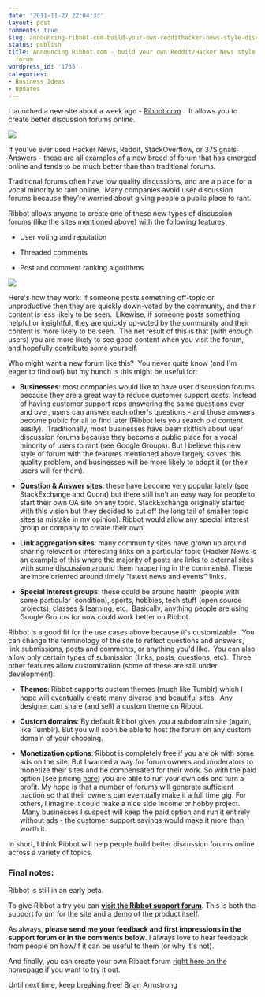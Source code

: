 ```yaml
---
date: '2011-11-27 22:04:33'
layout: post
comments: true
slug: announcing-ribbot-com-build-your-own-reddithacker-news-style-discussion-forum
status: publish
title: Announcing Ribbot.com - build your own Reddit/Hacker News style discussion
  forum
wordpress_id: '1735'
categories:
- Business Ideas
- Updates
---
```


I launched a new site about a week ago - [Ribbot.com](http://ribbot.com) .  It allows you to create better discussion forums online.

[![](http://s3.amazonaws.com/oldbloguploads/2011/11/Screen-Shot-2011-11-26-at-7.27.19-PM-500x377.png)](http://ribbot.com)

If you've ever used Hacker News, Reddit, StackOverflow, or 37Signals Answers - these are all examples of a new breed of forum that has emerged online and tends to be much better than than traditional forums.

Traditional forums often have low quality discussions, and are a place for a vocal minority to rant online.  Many companies avoid user discussion forums because they're worried about giving people a public place to rant.

Ribbot allows anyone to create one of these new types of discussion forums (like the sites mentioned above) with the following features:



	
  * User voting and reputation

	
  * Threaded comments

	
  * Post and comment ranking algorithms


[![](http://s3.amazonaws.com/oldbloguploads/2011/11/Screen-Shot-2011-11-26-at-7.27.39-PM-500x377.png)](http://ribbot.com)

Here's how they work: if someone posts something off-topic or unproductive then they are quickly down-voted by the community, and their content is less likely to be seen.  Likewise, if someone posts something helpful or insightful, they are quickly up-voted by the community and their content is more likely to be seen.  The net result of this is that (with enough users) you are more likely to see good content when you visit the forum, and hopefully contribute some yourself.

Who might want a new forum like this?  You never quite know (and I'm eager to find out) but my hunch is this might be useful for:



	
  * **Businesses**: most companies would like to have user discussion forums because they are a great way to reduce customer support costs. Instead of having customer support reps answering the same questions over and over, users can answer each other's questions - and those answers become public for all to find later (Ribbot lets you search old content easily).  Traditionally, most businesses have been skittish about user discussion forums because they become a public place for a vocal minority of users to rant (see Google Groups). But I believe this new style of forum with the features mentioned above largely solves this quality problem, and businesses will be more likely to adopt it (or their users will for them).

	
  * **Question & Answer sites**: these have become very popular lately (see StackExchange and Quora) but there still isn't an easy way for people to start their own QA site on any topic. StackExchange originally started with this vision but they decided to cut off the long tail of smaller topic sites (a mistake in my opinion). Ribbot would allow any special interest group or company to create their own.

	
  * **Link aggregation sites**: many community sites have grown up around sharing relevant or interesting links on a particular topic (Hacker News is an example of this where the majority of posts are links to external sites with some discussion around them happening in the comments). These are more oriented around timely "latest news and events" links.

	
  * **Special interest groups**: these could be around health (people with some particular  condition), sports, hobbies, tech stuff (open source projects), classes & learning, etc.  Basically, anything people are using Google Groups for now could work better on Ribbot.


Ribbot is a good fit for the use cases above because it's customizable.  You can change the terminology of the site to reflect questions and answers, link submissions, posts and comments, or anything you'd like.  You can also allow only certain types of submission (links, posts, questions, etc).  Three other features allow customization (some of these are still under development):

	
  * **Themes**: Ribbot supports custom themes (much like Tumblr) which I hope will eventually create many diverse and beautiful sites.  Any designer can share (and sell) a custom theme on Ribbot.

	
  * **Custom domains**: By default Ribbot gives you a subdomain site (again, like Tumblr). But you will soon be able to host the forum on any custom domain of your choosing.

	
  * **Monetization options**: Ribbot is completely free if you are ok with some ads on the site. But I wanted a way for forum owners and moderators to monetize their sites and be compensated for their work. So with the paid option (see pricing [here](http://ribbot.com/pricing)) you are able to run your own ads and turn a profit. My hope is that a number of forums will generate sufficient traction so that their owners can eventually make it a full time gig. For others, I imagine it could make a nice side income or hobby project.  Many businesses I suspect will keep the paid option and run it entirely without ads - the customer support savings would make it more than worth it.


In short, I think Ribbot will help people build better discussion forums online across a variety of topics.


### Final notes:


Ribbot is still in an early beta.

To give Ribbot a try you can **[visit the Ribbot support forum](http://support.ribbot.com)**. This is both the support forum for the site and a demo of the product itself.

As always, **please send me your feedback and first impressions in the support forum or in the comments below**. I always love to hear feedback from people on how/if it can be useful to them (or why it's not).

And finally, you can create your own Ribbot forum [right here on the homepage](http://ribbot.com) if you want to try it out.

Until next time, keep breaking free!
Brian Armstrong
